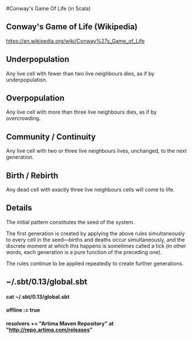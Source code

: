 #Conway's Game Of Life (in Scala)


## Conway's Game of Life (Wikipedia)
https://en.wikipedia.org/wiki/Conway%27s_Game_of_Life


## Underpopulation
Any live cell with fewer than two live neighbours dies, as if by underpopulation.


## Overpopulation
Any live cell with more than three live neighbours dies, as if by overcrowding.


## Community / Continuity
Any live cell with two or three live neighbours lives, unchanged, to the next generation.


## Birth / Rebirth
Any dead cell with exactly three live neighbours cells will come to life.


## Details
The initial pattern constitutes the seed of the system. 

The first generation is created by applying the above rules simultaneously 
to every cell in the seed—births and deaths occur simultaneously, 
and the discrete moment at which this happens is sometimes called a tick 
(in other words, each generation is a pure function of the preceding one). 

The rules continue to be applied repeatedly to create further generations.


## ~/.sbt/0.13/global.sbt

#### cat ~/.sbt/0.13/global.sbt
#### offline := true
####
#### resolvers += "Artima Maven Repository" at "http://repo.artima.com/releases"
